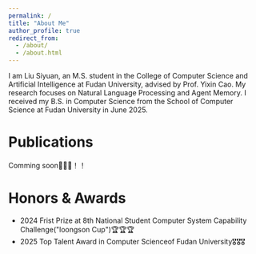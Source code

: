 ```yaml
---
permalink: /
title: "About Me"
author_profile: true
redirect_from: 
  - /about/
  - /about.html
---
```


I am Liu Siyuan, an M.S. student in the College of Computer Science and Artificial Intelligence at Fudan University, advised by Prof. Yixin Cao. My research focuses on Natural Language Processing and Agent Memory. I received my B.S. in Computer Science from the School of Computer Science at Fudan University in June 2025.

Publications
======
Comming soon💪💪💪！！

Honors & Awards
======
- 2024 Frist Prize at 8th National Student Computer System Capability Challenge("loongson Cup")🏆🏆🏆
- 2025 Top Talent Award in Computer Scienceof Fudan University🎖️🎖️🎖️


